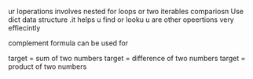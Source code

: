 ur loperations involves nested for loops or two iterables compariosn Use dict data structure .it helps u find or looku u are other opeertions very effiecintly 


complement formula can be used for

target = sum of two numbers
target = difference of two numbers
target = product of two numbers

